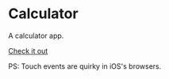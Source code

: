 # Calculator
 A calculator app.
 
<a href="https://tahajumaah.github.io/Calculator/"> Check it out</a>


PS: Touch events are quirky in iOS's browsers.
